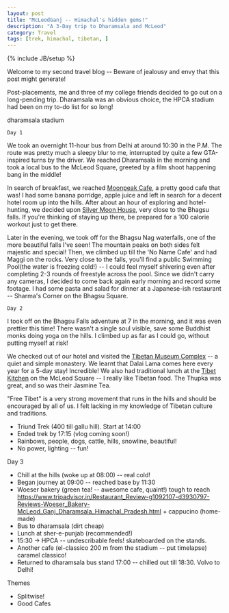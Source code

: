 ```yaml
---
layout: post
title: "McLeodGanj -- Himachal's hidden gems!"
description: "A 3-Day trip to Dharamsala and McLeod"
category: Travel
tags: [trek, himachal, tibetan, ]
---
```

{% include JB/setup %}

Welcome to my second travel blog -- Beware of jealousy and envy that this post might generate! 

Post-placements, me and three of my college friends decided to go out on a long-pending trip. Dharamsala was an obvious choice, the HPCA stadium had been on my to-do list for so long!   

dharamsala stadium

`Day 1` 

We took an overnight 11-hour bus from Delhi at around 10:30 in the P.M. The route was pretty much a sleepy blur to me, interrupted by quite a few GTA-inspired turns by the driver. We reached Dharamsala in the morning and took a local bus to the McLeod Square, greeted by a film shoot happening bang in the middle! 

In search of breakfast, we reached [Moonpeak Cafe](https://www.tripadvisor.in/Restaurant_Review-g1092107-d1199629-Reviews-Moonpeak_Espresso-McLeod_Ganj_Dharamsala_Himachal_Pradesh.html), a pretty good cafe that was! I had some banana porridge, apple juice and left in search for a decent hotel room up into the hills. After about an hour of exploring and hotel-hunting, we decided upon [Silver Moon House](https://www.tripadvisor.in/Hotel_Review-g1092107-d6902422-Reviews-Silver_Moon_House-McLeod_Ganj_Dharamsala_Himachal_Pradesh.html), very close to the Bhagsu falls. If you're thinking of staying up there, be prepared for a 100 calorie workout just to get there.   

Later in the evening, we took off for the Bhagsu Nag waterfalls, one of the more beautiful falls I've seen! The mountain peaks on both sides felt majestic and special! Then, we climbed up till the 'No Name Cafe' and had Maggi on the rocks. Very close to the falls, you'll find a public Swimming Pool(the water is freezing cold!) -- I could feel myself shivering even after completing 2-3 rounds of freestyle across the pool. Since we didn't carry any cameras, I decided to come back again early morning and record some footage. I had some pasta and salad for dinner at a Japanese-ish restaurant -- Sharma's Corner on the Bhagsu Square.

`Day 2`

I took off on the Bhagsu Falls adventure at 7 in the morning, and it was even prettier this time! There wasn't a single soul visible, save some Buddhist monks doing yoga on the hills. I climbed up as far as I could go, without putting myself at risk!  

We checked out of our hotel and visited the [Tibetan Museum Complex](http://www.lonelyplanet.com/india/himachal-pradesh/mcleod-ganj/sights/religious/tsuglagkhang-complex) -- a quiet and simple monastery. We learnt that Dalai Lama comes here every year for a 5-day stay! Incredible! We also had traditional lunch at the [Tibet Kitchen](https://www.tripadvisor.in/Restaurant_Review-g319724-d1440070-Reviews-Tibet_Kitchen-Dharamsala_Himachal_Pradesh.html) on the McLeod Square -- I really like Tibetan food. The Thupka was great, and so was their Jasmine Tea. 

"Free Tibet" is a very strong movement that runs in the hills and should be encouraged by all of us. I felt lacking in my knowledge of Tibetan culture and traditions.  


- Triund Trek (400 till gallu hill). Start at 14:00
- Ended trek by 17:15 (vlog coming soon!)
- Rainbows, people, dogs, cattle, hills, snowline, beautiful!
- No power, lighting -- fun!

Day 3

- Chill at the hills (woke up at 08:00) -- real cold!
- Began journey at 09:00 -- reached base by 11:30
- Woeser bakery (green tea! -- awesome cafe, quaint!) tough to reach https://www.tripadvisor.in/Restaurant_Review-g1092107-d3930797-Reviews-Woeser_Bakery-McLeod_Ganj_Dharamsala_Himachal_Pradesh.html + cappucino (home-made)
- Bus to dharamsala (dirt cheap)
- Lunch at sher-e-punjab (recommended!)
- 15:30 -> HPCA -- undescribable feels! skateboarded on the stands.
- Another cafe (el-classico 200 m from the stadium -- put timelapse) caramel classico!
- Returned to dharamsala bus stand 17:00 -- chilled out till 18:30. Volvo to Delhi!

Themes

- Splitwise!
- Good Cafes